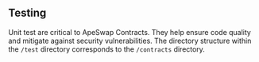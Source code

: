 ## Testing

Unit test are critical to ApeSwap Contracts. They help ensure code quality and mitigate against security vulnerabilities. The directory structure within the `/test` directory corresponds to the `/contracts` directory.
